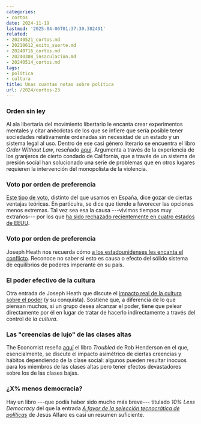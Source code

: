 ```yaml
---
categories:
- cortos
date: 2024-11-19
lastmod: '2025-04-06T01:37:30.382491'
related:
- 20240521_cortos.md
- 20210612_exito_suerte.md
- 20240716_cortos.md
- 20240308_insaculacion.md
- 20240514_cortos.md
tags:
- política
- cultura
title: Unas cuantas notas sobre política
url: /2024/cortos-23
---
```


### Orden sin ley

Al ala libertaria del movimiento libertario le encanta crear experimentos mentales y citar anécdotas de los que se infiere que sería posible tener sociedades relativamente ordenadas sin necesidad de un estado y un sistema legal al uso. Dentro de ese casi género literario se encuentra el libro _Order Without Law_, reseñado [aquí](https://www.astralcodexten.com/p/your-book-review-order-without-law). Argumenta a través de la experiencia de los granjeros de cierto condado de California, que a través de un sistema de presión social han solucionado una serie de problemas que en otros lugares requieren la intervención del monopolista de la violencia.

### Voto por orden de preferencia

[Este tipo de voto](https://es.wikipedia.org/wiki/Voto_por_orden_de_preferencia), distinto del que usamos en España, dice gozar de ciertas ventajas teóricas. En particulra, se dice que tiende a favorecer las opciones menos extremas. Tal vez sea esa la causa ---vivimos tiempos muy extraños--- por los que [ha sido rechazado recientemente en cuatro estados de EEUU](https://www.washingtonpost.com/nation/2024/11/06/ranked-choice-voting/).

### Voto por orden de preferencia

Joseph Heath nos recuerda cómo [a los estadounidenses les encanta el conflicto](https://josephheath.substack.com/p/americans-enjoy-conflict). Reconoce no saber si esto es causa o efecto del sólido sistema de equilibrios de poderes imperante en su país.

### El poder efectivo de la cultura

Otra entrada de Joseph Heath que discute el [impacto real de la cultura sobre el poder](https://josephheath.substack.com/p/how-steve-bannon-baited-the-american) (y su conquista). Sostiene que, a diferencia de lo que piensan muchos, si un grupo desea alcanzar el poder, tiene que pelear directamente por él en lugar de tratar de hacerlo indirectamente a través del control de _la cultura_.

### Las "creencias de lujo" de las clases altas

The Economist reseña
[aquí](https://www.economist.com/culture/2024/03/21/a-new-book-rebukes-the-luxury-beliefs-of-americas-upper-class)
el libro _Troubled_ de Rob Henderson en el que, esencialmente, se discute el impacto asimétrico de ciertas creencias y hábitos dependiendo de la clase social: algunos pueden resultar inocuos para los miembros de las clases altas pero tener efectos devastadores sobre los de las clases bajas.

### ¿X% menos democracia?

Hay un libro ---que podía haber sido mucho más breve--- titulado _10% Less Democracy_ del que la entrada [_A favor de la selección tecnocrática de políticas_](https://derechomercantilespana.blogspot.com/2024/11/cuando-la-democracia-las-votaciones.html) de Jesús Alfaro es casi un resumen suficiente.